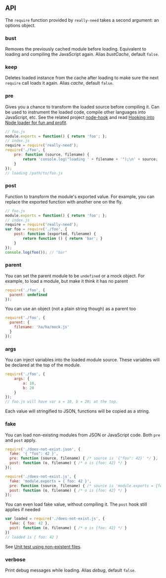 ## API

The `require` function provided by `really-need` takes a second argument: an options object.

### bust

Removes the previously cached module before loading.
Equivalent to loading and compiling the JavaScript again.
Alias *bustCache*, default `false`.

### keep

Deletes loaded instance from the cache after loading to make sure the next `require` call loads
it again. Alias *cache*, default `false`.

### pre

Gives you a chance to transform the loaded source before compiling it. Can be used to instrument the loaded code,
compile other languages into JavaScript, etc. See the related project [node-hook][node-hook] and
read [Hooking into Node loader for fun and profit][hooking].

```js
// foo.js
module.exports = function() { return 'foo'; };
// index.js
require = require('really-need');
require('./foo', {
    pre: function (source, filename) {
        return 'console.log("loading ' + filename + '");\n' + source;
    }
});
// loading /path/to/foo.js
```

[node-hook]: https://github.com/bahmutov/node-hook
[hooking]: http://glebbahmutov.com/blog/hooking-into-node-loader-for-fun-and-profit/

### post

Function to transform the module's exported value. For example, you can replace the exported function with
another one on the fly.

```js
// foo.js
module.exports = function() { return 'foo'; };
// index.js
require = require('really-need');
var foo = require('./foo', {
    post: function (exported, filename) {
        return function () { return 'bar'; }
    }
});
console.log(foo()); // "bar"
```

### parent

You can set the parent module to be `undefined` or a mock object. For example, to load
a module, but make it think it has no parent

```js
require('./foo', {
  parent: undefined
});
```

You can use an object (not a plain string though) as a parent too

```js
require('./foo', {
  parent: {
    filename: 'ha/ha/mock.js'
  }
});
```

### args

You can inject variables into the loaded module source. These variables will be declared at the top
of the module.

```js
require('./foo', {
    args: {
        a: 10,
        b: 20
    }
});
// foo.js will have var a = 10, b = 20; at the top.
```

Each value will stringified to JSON, functions will be copied as a string.

### fake

You can load non-existing modules from JSON or JavaScript code. Both `pre` and `post` apply.

```js
require('./does-not-exist.json', {
  fake: '{ "foo": 42 }',
  pre: function (source, filename) { /* source is '{"foo": 42}' */ },
  post: function (o, filename) { /* o is {foo: 42} */ }
});
```

```js
require('./does-not-exist.js', {
  fake: 'module.exports = { foo: 42 }',
  pre: function (source, filename) { /* source is 'module.exports = {foo: 42}' */ },
  post: function (o, filename) { /* o is {foo: 42} */ }
});
```

You can even load fake value, without compiling it. The `post` hook still applies if needed

```js
var loaded = require('./does-not-exist.js', {
  fake: { foo: 42 },
  post: function (o, filename) { /* o is {foo: 42} */ }
})
// loaded is { foo: 42 }
```

See [Unit test using non-existent files](#unit-test-using-non-existent-files).

### verbose

Print debug messages while loading. Alias *debug*, default `false`.
